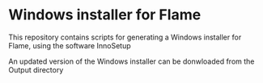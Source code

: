 # Windows installer for Flame

This repository contains scripts for generating a Windows installer for Flame, using the software InnoSetup

An updated version of the Windows installer can be donwloaded from the Output directory 

